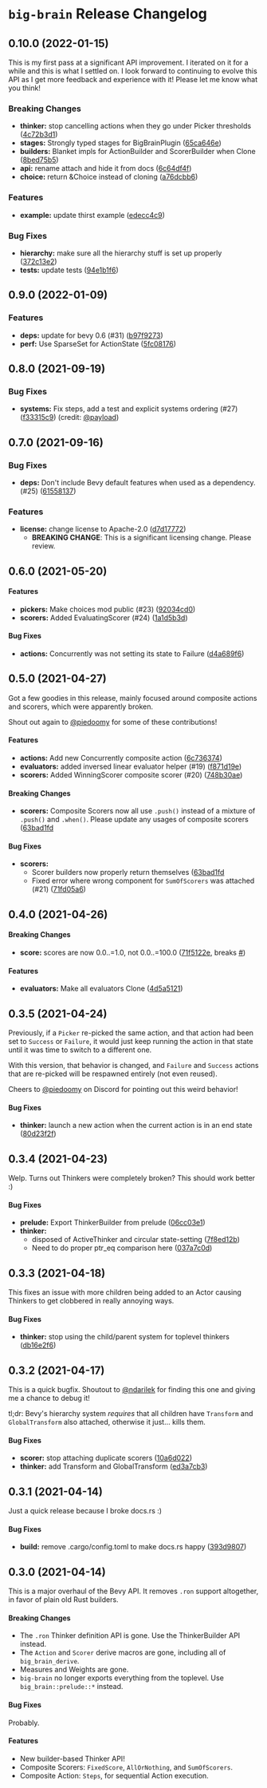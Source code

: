 # `big-brain` Release Changelog

<a name="0.10.0"></a>
## 0.10.0 (2022-01-15)

This is my first pass at a significant API improvement. I iterated on it for a
while and this is what I settled on. I look forward to continuing to evolve
this API as I get more feedback and experience with it! Please let me know
what you think!

### Breaking Changes

* **thinker:** stop cancelling actions when they go under Picker thresholds ([4c72b3d1](https://github.com/zkat/big-brain/commit/4c72b3d11eaa42af4b99ccf9ea729306e589ada8))
* **stages:** Strongly typed stages for BigBrainPlugin ([65ca646e](https://github.com/zkat/big-brain/commit/65ca646e3b92b178025591878e2df6a08714880f))
* **builders:** Blanket impls for ActionBuilder and ScorerBuilder when Clone ([8bed75b5](https://github.com/zkat/big-brain/commit/8bed75b54a43c72b53fbf9e2605b942cb2c53214))
* **api:** rename attach and hide it from docs ([6c64df4f](https://github.com/zkat/big-brain/commit/6c64df4fc1211abe19919a3628476b930b6e9919))
* **choice:** return &Choice instead of cloning ([a76dcbb6](https://github.com/zkat/big-brain/commit/a76dcbb67d4f6ae402f03d22e8d526408d8d875f))

### Features

* **example:** update thirst example ([edecc4c9](https://github.com/zkat/big-brain/commit/edecc4c95f76bcd69c042372140486f744f4ccea))

### Bug Fixes

* **hierarchy:** make sure all the hierarchy stuff is set up properly ([372c13e2](https://github.com/zkat/big-brain/commit/372c13e207523ec919c6490682f628f7d21cebea))
* **tests:** update tests ([94e1b1f6](https://github.com/zkat/big-brain/commit/94e1b1f685e6ab0be9d90bae5dfbd648ba87f1de))

<a name="0.9.0"></a>
## 0.9.0 (2022-01-09)

### Features

* **deps:** update for bevy 0.6 (#31) ([b97f9273](https://github.com/zkat/big-brain/commit/b97f9273c5f5eceb010d8fa2b23abb534fb2cee1))
* **perf:** Use SparseSet for ActionState ([5fc08176](https://github.com/zkat/big-brain/commit/5fc081765c1ed8788a7a5d1e940efbc66dc8aa8f))

<a name="0.8.0"></a>
## 0.8.0 (2021-09-19)

### Bug Fixes

* **systems:** Fix steps, add a test and explicit systems ordering (#27) ([f33315c9](https://github.com/zkat/big-brain/commit/f33315c9b7b769a94baab17e3a9df9f5ebe924d2)) (credit: [@payload](https://github.com/payload))

<a name="0.7.0"></a>
## 0.7.0 (2021-09-16)

### Bug Fixes

* **deps:** Don't include Bevy default features when used as a dependency. (#25) ([61558137](https://github.com/zkat/big-brain/commit/615581370a165645795966ac7c878ff492630ba2))

### Features

* **license:** change license to Apache-2.0 ([d7d17772](https://github.com/zkat/big-brain/commit/d7d177729476af8ec1463d8957a35092a336098a))
    * **BREAKING CHANGE**: This is a significant licensing change. Please review.

<a name="0.6.0"></a>
## 0.6.0 (2021-05-20)

#### Features

* **pickers:**  Make choices mod public (#23) ([92034cd0](https://github.com/zkat/big-brain/commit/92034cd04e629723893cfcd7730ce597083da9e7))
* **scorers:**  Added EvaluatingScorer (#24) ([1a1d5b3d](https://github.com/zkat/big-brain/commit/1a1d5b3d17d96a51084418128f0bfebe0ad8c702))

#### Bug Fixes

* **actions:**  Concurrently was not setting its state to Failure ([d4a689f6](https://github.com/zkat/big-brain/commit/d4a689f6c60f509a71fb3a9ae4ca49dad263acab))


<a name="0.5.0"></a>
## 0.5.0 (2021-04-27)

Got a few goodies in this release, mainly focused around composite actions and
scorers, which were apparently broken.

Shout out again to [@piedoomy](https://github.com/piedoomy) for some of these
contributions!

#### Features

* **actions:**  Add new Concurrently composite action ([6c736374](https://github.com/zkat/big-brain/commit/6c736374b4afd60af592a357ad2403304d3638d1))
* **evaluators:**  added inversed linear evaluator helper (#19) ([f871d19e](https://github.com/zkat/big-brain/commit/f871d19e93b6764088d6db5db1947fcb37143868))
* **scorers:**  Added WinningScorer composite scorer (#20) ([748b30ae](https://github.com/zkat/big-brain/commit/748b30aedcb0711f4180a8e24b457f01f0b84f6a))

#### Breaking Changes

* **scorers:** Composite Scorers now all use `.push()` instead of a mixture of `.push()` and `.when()`. Please update any usages of composite scorers ([63bad1fd](https://github.com/zkat/big-brain/commit/63bad1fd2c82eadc88107003dd819f3cfa7530a2)

#### Bug Fixes

* **scorers:**
  *  Scorer builders now properly return themselves ([63bad1fd](https://github.com/zkat/big-brain/commit/63bad1fd2c82eadc88107003dd819f3cfa7530a2)
  *  Fixed error where wrong component for `SumOfScorers` was attached (#21) ([71fd05a6](https://github.com/zkat/big-brain/commit/71fd05a64912b2cc88c76439543ea00a00267303))



<a name="0.4.0"></a>
## 0.4.0 (2021-04-26)

#### Breaking Changes

* **score:**  scores are now 0.0..=1.0, not 0.0..=100.0 ([71f5122e](https://github.com/zkat/big-brain/commit/71f5122e9f5aa5b5965ad67f53ae9850f487d167), breaks [#](https://github.com/zkat/big-brain/issues/))

#### Features

* **evaluators:**  Make all evaluators Clone ([4d5a5121](https://github.com/zkat/big-brain/commit/4d5a512171bf6f850893424c5baad03b0e686c26))


<a name="0.3.5"></a>
## 0.3.5 (2021-04-24)

Previously, if a `Picker` re-picked the same action, and that action had been
set to `Success` or `Failure`, it would just keep running the action in that
state until it was time to switch to a different one.

With this version, that behavior is changed, and `Failure` and `Success`
actions that are re-picked will be respawned entirely (not even reused).

Cheers to [@piedoomy](https://github.com/piedoomy) on Discord for pointing out
this weird behavior!

#### Bug Fixes

* **thinker:**  launch a new action when the current action is in an end state ([80d23f2f](https://github.com/zkat/big-brain/commit/80d23f2f2337a863c9cc3afbf944b25e3911db8c))


<a name="0.3.4"></a>
## 0.3.4 (2021-04-23)

Welp. Turns out Thinkers were completely broken? This should work better :)

#### Bug Fixes

* **prelude:**  Export ThinkerBuilder from prelude ([06cc03e1](https://github.com/zkat/big-brain/commit/06cc03e1dd563c708bff276f7a194c8c81a00a5a))
* **thinker:**
  *  disposed of ActiveThinker and circular state-setting ([7f8ed12b](https://github.com/zkat/big-brain/commit/7f8ed12b112152c3f8d548d0a2208cefdb1581af))
  *  Need to do proper ptr_eq comparison here ([037a7c0d](https://github.com/zkat/big-brain/commit/037a7c0d0da065ea4cb5642047302d6bda13c670))


<a name="0.3.3"></a>
## 0.3.3 (2021-04-18)

This fixes an issue with more children being added to an Actor causing Thinkers to get clobbered in really annoying ways.

#### Bug Fixes

* **thinker:**  stop using the child/parent system for toplevel thinkers ([db16e2f6](https://github.com/zkat/big-brain/commit/db16e2f6ee97777b4df12e4ae435bf27b8012c7c))


<a name="0.3.2"></a>
## 0.3.2 (2021-04-17)

This is a quick bugfix. Shoutout to [@ndarilek](https://github.com/ndarilek)
for finding this one and giving me a chance to debug it!

tl;dr: Bevy's hierarchy system *requires* that all children have `Transform`
and `GlobalTransform` also attached, otherwise it just... kills them.

#### Bug Fixes

* **scorer:**  stop attaching duplicate scorers ([10a6d022](https://github.com/zkat/big-brain/commit/10a6d022ec682e33b98309318020c9068be4cea2))
* **thinker:**  add Transform and GlobalTransform ([ed3a7cb3](https://github.com/zkat/big-brain/commit/ed3a7cb3c03e27b76b374f75ac179f29c979e4cf))

<a name="0.3.1"></a>
## 0.3.1 (2021-04-14)

Just a quick release because I broke docs.rs :)

#### Bug Fixes

* **build:**  remove .cargo/config.toml to make docs.rs happy ([393d9807](https://github.com/zkat/big-brain/commit/393d9807576d21c7234667b1f9914f1886579bd0))


<a name="0.3.0"></a>
## 0.3.0 (2021-04-14)

This is a major overhaul of the Bevy API. It removes `.ron` support
altogether, in favor of plain old Rust builders.

#### Breaking Changes

* The `.ron` Thinker definition API is gone. Use the ThinkerBuilder API instead.
* The `Action` and `Scorer` derive macros are gone, including all of `big_brain_derive`.
* Measures and Weights are gone.
* `big-brain` no longer exports everything from the toplevel. Use `big_brain::prelude::*` instead.

#### Bug Fixes

Probably.

#### Features

* New builder-based Thinker API!
* Composite Scorers: `FixedScore`, `AllOrNothing`, and `SumOfScorers`.
* Composite Action: `Steps`, for sequential Action execution.

